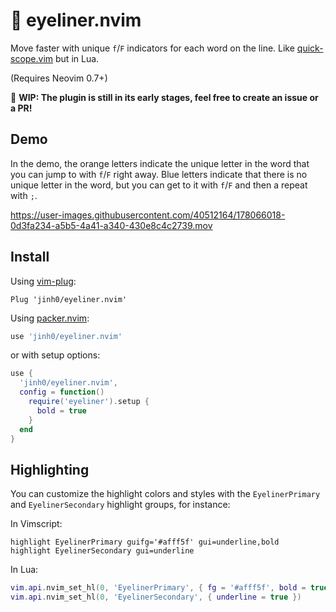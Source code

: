 # 👀 eyeliner.nvim
Move faster with unique `f`/`F` indicators for each word on the line.
Like [quick-scope.vim](https://github.com/unblevable/quick-scope) but in Lua.

(Requires Neovim 0.7+)

🚧 **WIP: The plugin is still in its early stages, feel free to create an issue or a PR!**

## Demo
In the demo, the orange letters indicate the unique letter in the word that you can jump to with `f`/`F` right away.
Blue letters indicate that there is no unique letter in the word, but you can get to it with `f`/`F` and then a repeat with `;`.

https://user-images.githubusercontent.com/40512164/178066018-0d3fa234-a5b5-4a41-a340-430e8c4c2739.mov

## Install
Using [vim-plug](https://github.com/junegunn/vim-plug):
```vim
Plug 'jinh0/eyeliner.nvim'
```

Using [packer.nvim](https://github.com/wbthomason/packer.nvim):
```lua
use 'jinh0/eyeliner.nvim'
```

or with setup options:
```lua
use {
  'jinh0/eyeliner.nvim',
  config = function()
    require('eyeliner').setup {
      bold = true
    }
  end
}
```

## Highlighting
You can customize the highlight colors and styles with the `EyelinerPrimary` and `EyelinerSecondary` highlight groups, for instance:

In Vimscript:
```vim
highlight EyelinerPrimary guifg='#afff5f' gui=underline,bold
highlight EyelinerSecondary gui=underline
```

In Lua:
```lua
vim.api.nvim_set_hl(0, 'EyelinerPrimary', { fg = '#afff5f', bold = true, underline = true })
vim.api.nvim_set_hl(0, 'EyelinerSecondary', { underline = true })
```
<!--
## Configuration
Currently, eyeliner.nvim supports bold and underline options:

```lua
require('eyeliner').setup {
  bold = true, -- Default: false
  underline = true -- Default: false
}
```

<details>
<summary>
Bold & Underline:
</summary>

![Bold & underline](https://user-images.githubusercontent.com/40512164/178532882-2e50ccf6-4134-48df-bd2c-e61e099d00b0.png)

</details>
-->
